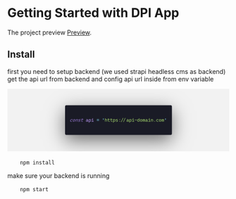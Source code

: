 # Getting Started with DPI App

The project preview [Preview](https://dpi-fontend.herokuapp.com/).

## Install

first you need to setup backend (we used strapi headless cms as backend)
get the api url from backend and config api url inside from env variable

![API URL](https://github.com/yeasin72/dpi-app/raw/master/screenshot/api.png)

```javascript Run this on terminal
    npm install
```

make sure your backend is running

```javascript after run this on terminal
    npm start
```

